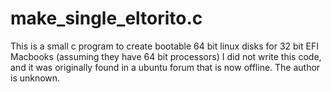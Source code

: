 # make_single_eltorito.c
This is a small c program to create bootable 64 bit linux disks for 32 bit EFI Macbooks (assuming they have 64 bit processors)
I did not write this code, and it was originally found in a ubuntu forum that is now offline. The author is unknown. 
